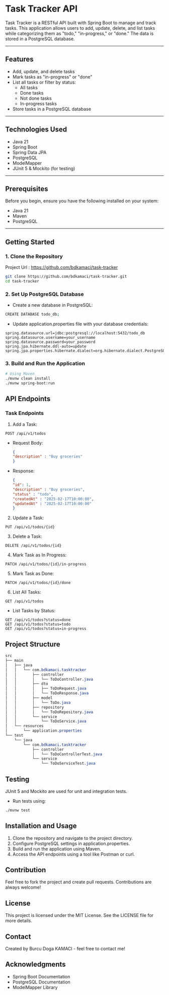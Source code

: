 # Task Tracker API

Task Tracker is a RESTful API built with Spring Boot to manage and track tasks. This application allows users to add, update, delete, and list tasks while categorizing them as "todo," "in-progress," or "done." The data is stored in a PostgreSQL database.

---

## Features

- Add, update, and delete tasks
- Mark tasks as "in-progress" or "done"
- List all tasks or filter by status:
    - All tasks
    - Done tasks
    - Not done tasks
    - In-progress tasks
- Store tasks in a PostgreSQL database

---

## Technologies Used

- Java 21
- Spring Boot
- Spring Data JPA
- PostgreSQL
- ModelMapper
- JUnit 5 & Mockito (for testing)

---

## Prerequisites

Before you begin, ensure you have the following installed on your system:
- Java 21
- Maven
- PostgreSQL

---

## Getting Started

### 1. Clone the Repository
Project Url :  https://github.com/bdkamaci/task-tracker

```sh
git clone https://github.com/bdkamaci/task-tracker.git
cd task-tracker
 ```

### 2. Set Up PostgreSQL Database

- Create a new database in PostgreSQL:

```sh
CREATE DATABASE todo_db;
 ```

- Update application.properties file with your database credentials:

```
spring.datasource.url=jdbc:postgresql://localhost:5432/todo_db
spring.datasource.username=your_username
spring.datasource.password=your_password
spring.jpa.hibernate.ddl-auto=update
spring.jpa.properties.hibernate.dialect=org.hibernate.dialect.PostgreSQLDialect
```

### 3. Build and Run the Application
```sh
# Using Maven
./mvnw clean install
./mvnw spring-boot:run
```

## API Endpoints

### Task Endpoints

1. Add a Task:
```
POST /api/v1/todos
```
  - Request Body:
      ```json
      {
      "description" : "Buy groceries"
      }
      ```
  - Response:
      ```json
      {
      "id": 1, 
      "description" : "Buy groceries", 
      "status" : "todo", 
      "createdAt" : "2025-02-17T10:00:00", 
      "updatedAt" : "2025-02-17T10:00:00"
      }
      ```
2. Update a Task:
```
PUT /api/v1/todos/{id}
```

3. Delete a Task:
```
DELETE /api/v1/todos/{id}
```
4. Mark Task as In Progress:
```
PATCH /api/v1/todos/{id}/in-progress
```

5. Mark Task as Done:
```
PATCH /api/v1/todos/{id}/done
```
6. List All Tasks:
```
GET /api/v1/todos
```
- List Tasks by Status:
```
GET /api/v1/todos?status=done
GET /api/v1/todos?status=todo
GET /api/v1/todos?status=in-progress
```

## Project Structure

```css
src
├── main
│   ├── java
│   │   └── com.bdkamaci.tasktracker
│   │       ├── controller
│   │       │   └── ToDoController.java
│   │       ├── dto
│   │       │   ├── ToDoRequest.java
│   │       │   └── ToDoResponse.java
│   │       ├── model
│   │       │   └── ToDo.java
│   │       ├── repository
│   │       │   └── ToDoRepository.java
│   │       └── service
│   │           └── ToDoService.java
│   └── resources
│       └── application.properties
└── test
    └── java
        └── com.bdkamaci.tasktracker
            ├── controller
            │   └── ToDoControllerTest.java
            └── service
                └── ToDoServiceTest.java
```

## Testing
JUnit 5 and Mockito are used for unit and integration tests.
- Run tests using:
```sh
./mvnw test
```

## Installation and Usage
1. Clone the repository and navigate to the project directory.
2. Configure PostgreSQL settings in application.properties.
3. Build and run the application using Maven.
4. Access the API endpoints using a tool like Postman or curl.

## Contribution
Feel free to fork the project and create pull requests. Contributions are always welcome!

## License
This project is licensed under the MIT License. See the LICENSE file for more details.

## Contact
Created by Burcu Doga KAMACI - feel free to contact me!

## Acknowledgments
- Spring Boot Documentation
- PostgreSQL Documentation
- ModelMapper Library